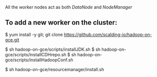 All the *worker* nodes act as both *DataNode* and *NodeManager*

To add a new worker on the cluster:
-----------------------------------

  $ yum install -y git; git clone https://github.com/scalding-io/hadoop-on-gce.git

  $ sh hadoop-on-gce/scripts/installJDK.sh
  $ sh hadoop-on-gce/scripts/installCDHrepo.sh
  $ sh hadoop-on-gce/scripts/installHadoopConf.sh

  $ sh hadoop-on-gce/resourcemanager/install.sh
